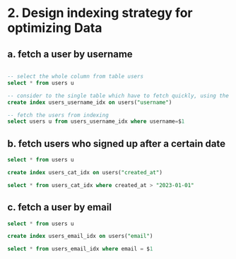 # 2. Design indexing strategy for optimizing Data

## a. fetch a user by username

```sql

-- select the whole column from table users
select * from users u

-- consider to the single table which have to fetch quickly, using the individual indexing for effective result. Due to the username column needs, the indexing take the "username" column for table users.
create index users_username_idx on users("username")

-- fetch the users from indexing
select users u from users_username_idx where username=$1
```

## b. fetch users who signed up after a certain date

```sql
select * from users u

create index users_cat_idx on users("created_at")

select * from users_cat_idx where created_at > "2023-01-01"
```

## c. fetch a user by email

```sql
select * from users u

create index users_email_idx on users("email")

select * from users_email_idx where email = $1

```
